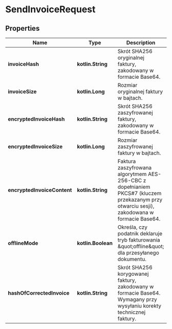 
# SendInvoiceRequest

## Properties
| Name | Type | Description | Notes |
| ------------ | ------------- | ------------- | ------------- |
| **invoiceHash** | **kotlin.String** | Skrót SHA256 oryginalnej faktury, zakodowany w formacie Base64. |  |
| **invoiceSize** | **kotlin.Long** | Rozmiar oryginalnej faktury w bajtach. |  |
| **encryptedInvoiceHash** | **kotlin.String** | Skrót SHA256 zaszyfrowanej faktury, zakodowany w formacie Base64. |  |
| **encryptedInvoiceSize** | **kotlin.Long** | Rozmiar zaszyfrowanej faktury w bajtach. |  |
| **encryptedInvoiceContent** | **kotlin.String** | Faktura zaszyfrowana algorytmem AES-256-CBC z dopełnianiem PKCS#7 (kluczem przekazanym przy otwarciu sesji), zakodowana w formacie Base64. |  |
| **offlineMode** | **kotlin.Boolean** | Określa, czy podatnik deklaruje tryb fakturowania \&quot;offline\&quot; dla przesyłanego dokumentu. |  [optional] |
| **hashOfCorrectedInvoice** | **kotlin.String** | Skrót SHA256 korygowanej faktury, zakodowany w formacie Base64. Wymagany przy wysyłaniu korekty technicznej faktury. |  [optional] |




